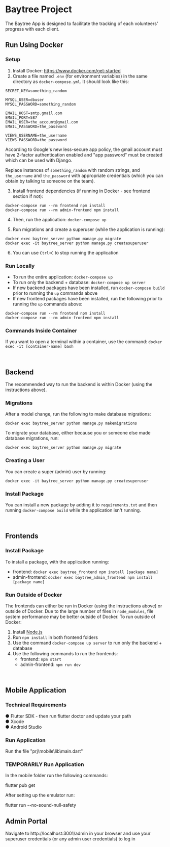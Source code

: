 # Baytree Project

The Baytree App is designed to facilitate the tracking of each volunteers' progress with each client.

## Run Using Docker

### Setup

1. Install Docker: https://www.docker.com/get-started
2. Create a file named `.env` (for environment variables) in the same directory as `docker-compose.yml`. It should look like this:

```
SECRET_KEY=something_random

MYSQL_USER=dbuser
MYSQL_PASSWORD=something_random

EMAIL_HOST=smtp.gmail.com
EMAIL_PORT=587
EMAIL_USER=the_account@gmail.com
EMAIL_PASSWORD=the_password

VIEWS_USERNAME=the_username
VIEWS_PASSWORD=the_password
```

According to Google's new less-secure app policy, the gmail account must have 2-factor authentication enabled and "app password" must be created which can be used with Django.

Replace instances of `something_random` with random strings, and `the_username` and `the_password` with appropriate credentials (which you can obtain by talking to someone on the team).

3. Install frontend dependencies (if running in Docker - see frontend section if not):

```
docker-compose run --rm frontend npm install
docker-compose run --rm admin-frontend npm install
```

4. Then, run the application: `docker-compose up`

5. Run migrations and create a superuser (while the application is running):

```
docker exec baytree_server python manage.py migrate
docker exec -it baytree_server python manage.py createsuperuser
```

6. You can use `Ctrl+C` to stop running the application

### Run Locally

- To run the entire application: `docker-compose up`
- To run only the backend + database: `docker-compose up server`
- If new backend packages have been installed, run `docker-compose build` prior to running the `up` commands above
- If new frontend packages have been installed, run the following prior to running the `up` commands above:

```
docker-compose run --rm frontend npm install
docker-compose run --rm admin-frontend npm install
```

### Commands Inside Container

If you want to open a terminal within a container, use the command: `docker exec -it [container-name] bash`

<br>

## Backend

The recommended way to run the backend is within Docker (using the instructions above).

### Migrations

After a model change, run the following to make database migrations:

```
docker exec baytree_server python manage.py makemigrations
```

To migrate your database, either because you or someone else made database migrations, run:

```
docker exec baytree_server python manage.py migrate
```

### Creating a User

You can create a super (admin) user by running:

```
docker exec -it baytree_server python manage.py createsuperuser
```

### Install Package

You can install a new package by adding it to `requirements.txt` and then running `docker-compose build` while the application isn't running.

<br>

## Frontends

### Install Package

To install a package, with the application running:

- frontend: `docker exec baytree_frontend npm install [package name]`
- admin-frontend: `docker exec baytree_admin_frontend npm install [package name]`

### Run Outside of Docker

The frontends can either be run in Docker (using the instructions above) or outside of Docker. Due to the large number of files in `node_modules`, file system performance may be better outside of Docker. To run outside of Docker:

1. Install [Node.js](https://nodejs.org/en/)
2. Run `npm install` in both frontend folders
3. Use the command `docker-compose up server` to run only the backend + database
4. Use the following commands to run the frontends:
   - frontend: `npm start`
   - admin-frontend: `npm run dev`

<br>

## Mobile Application

### Technical Requirements

● Flutter SDK - then run flutter doctor and update your path <br>
● Xcode <br>
● Android Studio <br>

### Run Application

Run the file "prj\mobile\lib\main.dart"

### TEMPORARILY Run Application

In the mobile folder run the following commands:

flutter pub get

After setting up the emulator run:

flutter run --no-sound-null-safety

## Admin Portal

Navigate to http://localhost:3001/admin in your browser and use your superuser credentials (or any admin user credentials) to log in
